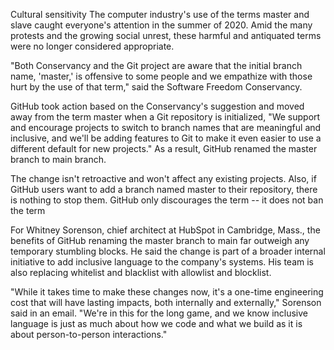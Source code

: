 Cultural sensitivity
The computer industry's use of the terms master and slave caught everyone's attention in the summer of 2020. Amid the many protests and the growing social unrest, these harmful and antiquated terms were no longer considered appropriate.

"Both Conservancy and the Git project are aware that the initial branch name, 'master,' is offensive to some people and we empathize with those hurt by the use of that term," said the Software Freedom Conservancy.

GitHub took action based on the Conservancy's suggestion and moved away from the term master when a Git repository is initialized, "We support and encourage projects to switch to branch names that are meaningful and inclusive, and we'll be adding features to Git to make it even easier to use a different default for new projects." As a result, GitHub renamed the master branch to main branch.

The change isn't retroactive and won't affect any existing projects. Also, if GitHub users want to add a branch named master to their repository, there is nothing to stop them. GitHub only discourages the term -- it does not ban the term

For Whitney Sorenson, chief architect at HubSpot in Cambridge, Mass., the benefits of GitHub renaming the master branch to main far outweigh any temporary stumbling blocks. He said the change is part of a broader internal initiative to add inclusive language to the company's systems. His team is also replacing whitelist and blacklist with allowlist and blocklist.

"While it takes time to make these changes now, it's a one-time engineering cost that will have lasting impacts, both internally and externally," Sorenson said in an email. "We're in this for the long game, and we know inclusive language is just as much about how we code and what we build as it is about person-to-person interactions."

